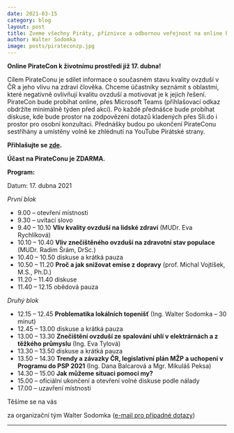 ```yaml
---
date: 2021-03-15
category: blog
layout: post
title: Zveme všechny Piráty, příznivce a odbornou veřejnost na online PirateCon na téma kvalita ovzduší, který proběhne v sobotu 17. dubna 2021
author: Walter Sodomka
image: posts/pirateconzp.jpg
---
```


**Online PirateCon k životnímu prostředí již 17. dubna!**

Cílem PirateConu je sdílet informace o současném stavu kvality ovzduší v ČR a jeho vlivu na zdraví člověka. Chceme účastníky seznámit s oblastmi, které negativně ovlivňují kvalitu ovzduší a motivovat je k jejich řešení.
PirateCon bude probíhat online, přes Microsoft Teams (přihlašovací odkaz obdržíte minimálně týden před akcí). Po každé přednášce bude probíhat diskuse, kde bude prostor na zodpovězení dotazů kladených přes Sli.do i prostor pro osobní konzultaci. Přednášky budou po ukončení PirateConu sestříhány a umístěny volně ke zhlédnutí na YouTube Pirátské strany.

**Přihlašujte se [zde](https://forms.gle/PFhcdWupbjt82Vnn8).**

**Účast na PirateConu je ZDARMA.**

**Program:**

Datum: 17. dubna 2021

*První blok*
- 9.00 – otevření místnosti
- 9.30 – uvítací slovo
- 9.40 – 10.10 **Vliv kvality ovzduší na lidské zdraví** (MUDr. Eva Rychlíková)
- 10.10 – 10.40 **Vliv znečištěného ovzduší na zdravotní stav populace** (MUDr. Radim Šrám, DrSc.)
- 10.40 – 10.50 diskuse a krátká pauza
- 10.50 – 11.20 **Proč a jak snižovat emise z dopravy** (prof. Michal Vojtíšek, M.S., Ph.D.)
- 11.20 – 11.40 diskuse
- 11.40 – 12.15 obědová pauza

*Druhý blok*
- 12.15 – 12.45 **Problematika lokálních topenišť** (Ing. Walter Sodomka – 30 minut)
- 12.45 – 13.00 diskuse a krátká pauza
- 13.00 – 13.30 **Znečištění ovzduší ze spalování uhlí v elektrárnách a z těžkého průmyslu** (Ing. Eva Tylová)
- 13.30 – 13.50 diskuse a krátká pauza
- 13.50 – 14.30 **Trendy a závazky ČR, legislativní plán MŽP a uchopení v Programu do PSP 2021** (Ing. Dana Balcarová a Mgr. Mikuláš Peksa)
- 14.30 – 15.00 **Jak můžeme situaci pomoci my?**
- 15.00 – oficiální ukončení a otevření volné diskuse podle nálady
- 17.00 – uzavření místnosti

Těšíme se na vás

za organizační tým Walter Sodomka ([e-mail pro případné dotazy](mailto:walter.sodomka@pirati.cz))

- - -

